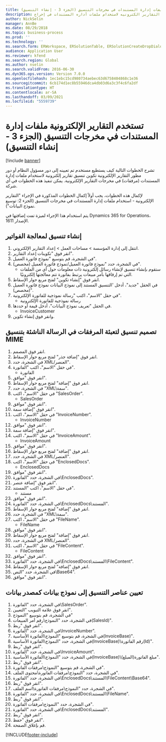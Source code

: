 ```yaml
---
title: تستخدم التقارير الإلكترونية ملفات إدارة المستندات في مخرجات التنسيق‬ (الجزء 3 - إنشاء التنسيق)
description: يوضح هذا الموضوع كيفيه تكوين تنسيق التقارير الكترونيه لاستخدام ملفات أداره المستندات في إخراج ER. (جزء 3)
author: NickSelin
manager: AnnBe
ms.date: 08/29/2018
ms.topic: business-process
ms.prod: ''
ms.technology: ''
ms.search.form: ERWorkspace, ERSolutionTable, ERSolutionCreateDropDialog, EROperationDesigner, ERComponentTypeDropDialog
audience: Application User
ms.reviewer: kfend
ms.search.region: Global
ms.author: nselin
ms.search.validFrom: 2016-06-30
ms.dyn365.ops.version: Version 7.0.0
ms.openlocfilehash: 1ec1ebc15cd980734aebec63d6758404868c1e36
ms.sourcegitcommit: 6cb174d1ec8b55946dca4db03d6a3c3f4c6fa2df
ms.translationtype: HT
ms.contentlocale: ar-SA
ms.lasthandoff: 03/09/2021
ms.locfileid: "5559739"
---
```

# <a name="er-use-document-management-files-in-format-outputs-part-3---create-format"></a>تستخدم التقارير الإلكترونية ملفات إدارة المستندات في مخرجات التنسيق‬ (الجزء 3 - إنشاء التنسيق)

[!include [banner](../../includes/banner.md)]

تشرح الخطوات التالية كيف يستطيع مستخدم تم تعيينه إلى دور مسؤول النظام أو دور مطور التقارير الإلكترونية تكوين تنسيق تقارير إلكترونية لاستخدام ملفات إدارة المستندات (مرفقات) في مخرجات التقارير الإلكترونية. يمكن تنفيذ هذه الخطوات في أي شركة.

لإكمال هذه الخطوات، يجب أولاً إكمال الخطوات المذكورة في الإجراء "التقارير الإلكترونية - استخدام ملفات إدارة المستندات في مخرجات التنسيق (الجزء 2: توسيع نموذج البيانات").

يتم استخدام هذا الإجراء لميزة تمت إضافتها في Dynamics 365 for Operations، الإصدار 1611.


## <a name="create-a-format-to-process-invoices"></a>إنشاء تنسيق لمعالجة الفواتير
1. انتقل إلى إدارة المؤسسة > مساحات العمل‬ > إعداد التقارير الإلكتروني‬.
2. انقر فوق "تكوينات إعداد التقارير‬".
3. في الشجرة، قم بتوسيع "نموذج فاتورة العميل".
4. في الشجرة، حدد "نموذج فاتورة العميل‬/نموذج فاتورة العميل‬ (مخصص)".
    * ستقوم بإنشاء تنسيق لإنشاء رسائل إلكترونية ذات معلومات حول أي من الملفات التي تم إرفاقها بأمر مبيعات يرتبط بفاتورة تتم معالجتها إلكترونيًا.  
5. انقر فوق "إنشاء تكوين" لفتح مربع حوار الإسقاط‬.
6. في الحقل "جديد"، أدخل 'التنسيق المستند إلى نموذج البيانات نموذج فاتورة العميل (مخصص)".
7. في حقل "الاسم"، اكتب "رسالة نموذجية للفاتورة الإلكترونية".
    * رسالة نموذجية للفاتورة الإلكترونية  
8. في الحقل "تعريف نموذج البيانات"، أدخل قيمة أو حددها.
    * InvoiceCustomer  
9. وانقر فوق إنشاء تكوين.

## <a name="design-a-format-to-populate-attachments-into-generating-a-message-in-mime-format"></a>تصميم تنسيق لتعبئة المرفقات في الرسالة الناشئة بتنسيق MIME
1. انقر فوق المصمم.
2. انقر فوق "إضافة جذر" لفتح مربع حوار الإسقاط‬.
3. في الشجرة، حدد XML/العنصر".
4. في حقل "الاسم"، اكتب "الفاتورة".
    * الفاتورة  
5. انقر فوق "موافق".
6. انقر فوق "إضافة" لفتح مربع حوار الإسقاط‬.
7. في الشجرة، حدد "XML\سمة".
8. في حقل "الاسم"، اكتب "SalesOrder".
    * SalesOrder  
9. انقر فوق "موافق".
10. انقر فوق "إضافة سمة".
11. في حقل "الاسم"، اكتب "InvoiceNumber".
    * InvoiceNumber  
12. انقر فوق "موافق".
13. انقر فوق "إضافة سمة".
14. في حقل "الاسم"، اكتب "InvoiceAmount".
    * InvoiceAmount  
15. انقر فوق "موافق".
16. انقر فوق "إضافة" لفتح مربع حوار الإسقاط‬.
17. في الشجرة، حدد XML/العنصر".
18. في حقل "الاسم"، اكتب "EnclosedDocs".
    * EnclosedDocs  
19. انقر فوق "موافق".
20. في الشجرة، حدد "الفاتورة\EnclosedDocs‬".
21. انقر فوق "إضافة عنصر".
22. في حقل "الاسم"، اكتب "المستند".
    * مستند  
23. انقر فوق "موافق".
24. في الشجرة، حدد "الفاتورة\EnclosedDocs\المستند".
25. انقر فوق "إضافة" لفتح مربع حوار الإسقاط‬.
26. في الشجرة، حدد "XML\سمة".
27. في حقل "الاسم"، اكتب "FileName".
    * FileName  
28. انقر فوق "موافق".
29. انقر فوق "إضافة" لفتح مربع حوار الإسقاط‬.
30. في الشجرة، حدد XML/العنصر".
31. في حقل "الاسم"، اكتب "FileContent".
    * FileContent  
32. انقر فوق "موافق".
33. في الشجرة، حدد "الفاتورة\EnclosedDocs\المستند\FileContent".
34. انقر فوق "إضافة" لفتح مربع حوار الإسقاط‬.
35. في الشجرة، حدد "النص\Base64".
36. انقر فوق "موافق".

## <a name="map-format-elements-to-data-model-as-data-source"></a>تعيين عناصر التنسيق إلى نموذج بيانات كمصدر بيانات
1. في الشجرة، حدد "الفاتورة‬\SalesOrder‬".
2. انقر فوق علامة التبويب "التعيين".
3. في الشجرة، قم بتوسيع "النموذج"
4. في الشجرة، حدد "النموذج\رقم أمر المبيعات(SalesId)".
5. انقر فوق "ربط".
6. في الشجرة، حدد "الفاتورة\InvoiceNumber".
7. في الشجرة، قم بتوسيع "النموذج\الفاتورة الأساسية‬(InvoiceBase)".
8. في الشجرة، حدد "النموذج\الفاتورة الأساسية(InvoiceBase)\رقم الفاتورة(Id)".
9. انقر فوق "ربط".
10. في الشجرة، حدد "الفاتورة\InvoiceAmount".
11. في الشجرة، حدد "النموذج\الفاتورة الأساسية(InvoiceBase)\مبلغ الفاتورة(المبلغ)".
12. انقر فوق "ربط".
13. في الشجرة، قم بتوسيع "النموذج\مرفقات الفاتورة".
14. في الشجرة، حدد "النموذج\مرفقات الفاتورة\محتوى الملف".
15. في الشجرة، حدد "الفاتورة\EnclosedDocs\المستند\FileContent\Base64".
16. انقر فوق "ربط".
17. في الشجرة، حدد "النموذج\مرفقات الفاتورة\اسم الملف‬".
18. في الشجرة، حدد "الفاتورة\EnclosedDocs\المستند\FileName".
19. انقر فوق "ربط".
20. في الشجرة، حدد "النموذج\مرفقات الفاتورة".
21. في الشجرة، حدد "الفاتورة\EnclosedDocs\المستند".
22. انقر فوق "ربط".
23. انقر فوق "حفظ".
24. قم بإغلاق الصفحة.



[!INCLUDE[footer-include](../../../../includes/footer-banner.md)]